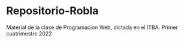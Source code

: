 # Repositorio-Robla
Material de la clase de Programacion Web, dictada en el ITBA.
Primer cuatrimestre 2022
